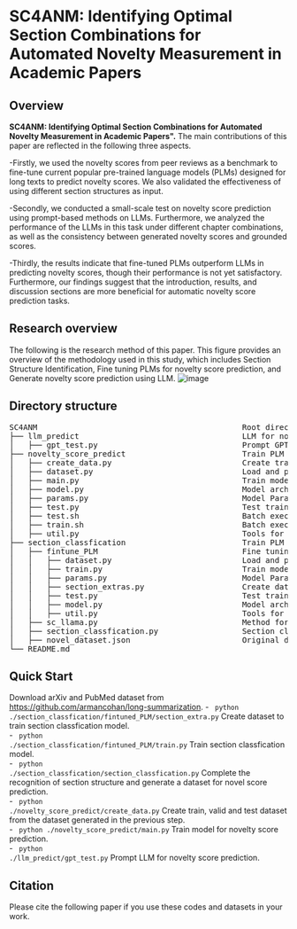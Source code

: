 # SC4ANM: Identifying Optimal Section Combinations for Automated Novelty Measurement in Academic Papers  


## Overview
<b>SC4ANM: Identifying Optimal Section Combinations for Automated Novelty Measurement in Academic Papers".</b>
The main contributions of this paper are reflected in the following three aspects.

-Firstly, we used the novelty scores from peer reviews as a benchmark to fine-tune current popular pre-trained language models (PLMs) designed for long texts to predict novelty scores. We also validated the effectiveness of using different section structures as input.

-Secondly, we conducted a small-scale test on novelty score prediction using prompt-based methods on LLMs. Furthermore, we analyzed the performance of the LLMs in this task under different chapter combinations, as well as the consistency between generated novelty scores and grounded scores.

-Thirdly, the results indicate that fine-tuned PLMs outperform LLMs in predicting novelty scores, though their performance is not yet satisfactory. Furthermore, our findings suggest that the introduction, results, and discussion sections are more beneficial for automatic novelty score prediction tasks.
## Research overview
The following is the research method of this paper. This figure provides an overview of the methodology used in this study,  which includes Section Structure Identification, Fine tuning PLMs for novelty score prediction, and Generate novelty score prediction using LLM.
![image](https://github.com/user-attachments/assets/40f269d0-09f6-4b22-979d-d32de7e15228)

## Directory structure

<pre>
SC4ANM                                            Root directory
├── llm_predict                                   LLM for novelty score prediction
│   ├── gpt_test.py                               Prompt GPT-3.5 and GPT-4
├── novelty_score_predict                         Train PLM for predict novelty score
│   ├── create_data.py                            Create train, valid and test dataset
│   ├── dataset.py                                Load and process data
│   ├── main.py                                   Train model
│   ├── model.py                                  Model architecture
│   ├── params.py                                 Model Parameters
│   ├── test.py                                   Test trained model on testset
│   ├── test.sh                                   Batch execution testing
│   ├── train.sh                                  Batch execution training
│   ├── util.py                                   Tools for training and testing
├── section_classfication                         Train PLM for section structure identification
│   ├── fintune_PLM                               Fine tuning SciBERT
│   │   ├── dataset.py                            Load and process data
│   │   ├── train.py                              Train model
│   │   ├── params.py                             Model Parameters
│   │   ├── section_extras.py                     Create dataset
│   │   ├── test.py                               Test trained model on testset
│   │   ├── model.py                              Model architecture
│   │   ├── util.py                               Tools for training and testing
│   ├── sc_llama.py                               Method for prompting llama3, identifing main text and using PLM
│   ├── section_classfication.py                  Section classfication on our data
│   ├── novel_dataset.json                        Original dataset
└── README.md
</pre>

## Quick Start
<b> </b>
    Download arXiv and PubMed dataset from https://github.com/armancohan/long-summarization.
    - <code> python ./section_classfication/fintuned_PLM/section_extra.py</code>  Create dataset to train section classfication model.<br>
    - <code> python ./section_classfication/fintuned_PLM/train.py</code>  Train section classfication model.<br>
    - <code> python ./section_classfication/section_classfication.py</code>  Complete the recognition of section structure and generate a dataset for novel score prediction.<br>
    - <code> python ./novelty_score_predict/create_data.py</code>  Create train, valid and test dataset from the dataset generated in the previous step.<br>
    - <code> python ./novelty_score_predict/main.py</code> Train model for novelty score prediction.<br>
    - <code> python ./llm_predict/gpt_test.py</code> Prompt LLM for novelty score prediction.<br>
## Citation
Please cite the following paper if you use these codes and datasets in your work.

> 
